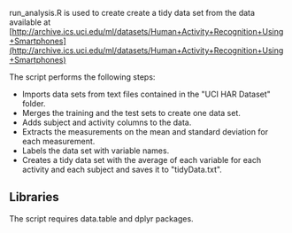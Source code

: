 run_analysis.R is used to create create a tidy data set from the data available at [http://archive.ics.uci.edu/ml/datasets/Human+Activity+Recognition+Using+Smartphones](http://archive.ics.uci.edu/ml/datasets/Human+Activity+Recognition+Using+Smartphones)

The script performs the following steps:

* Imports data sets from text files contained in the "UCI HAR Dataset" folder.
* Merges the training and the test sets to create one data set. 
* Adds subject and activity columns to the data.
* Extracts the measurements on the mean and standard deviation for each measurement. 
* Labels the data set with variable names. 
* Creates a tidy data set with the average of each variable for each activity and each subject and saves it to "tidyData.txt".

Libraries
---------

The script requires data.table and dplyr packages.